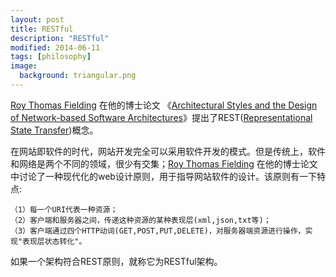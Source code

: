 ```yaml
---
layout: post
title: RESTful
description: "RESTful"
modified: 2014-06-11
tags: [philosophy]
image:
  background: triangular.png
---
```


[Roy Thomas Fielding][1] 在他的博士论文 《[Architectural Styles and the Design of Network-based Software Architectures][1]》提出了REST([Representational State Transfer][3])概念。

在网站即软件的时代，网站开发完全可以采用软件开发的模式。但是传统上，软件和网络是两个不同的领域，很少有交集；[Roy Thomas Fielding][1] 在他的博士论文中讨论了一种现代化的web设计原则，用于指导网站软件的设计。该原则有一下特点:


```
（1）每一个URI代表一种资源；
（2）客户端和服务器之间，传递这种资源的某种表现层(xml,json,txt等)；
（3）客户端通过四个HTTP动词(GET,POST,PUT,DELETE)，对服务器端资源进行操作，实现"表现层状态转化"。
```

如果一个架构符合REST原则，就称它为RESTful架构。

  [1]: http://en.wikipedia.org/wiki/Roy_Fielding
  [2]: http://www.ics.uci.edu/~fielding/pubs/dissertation/top.htm
  [3]: http://www.ics.uci.edu/~fielding/pubs/dissertation/rest_arch_style.htm